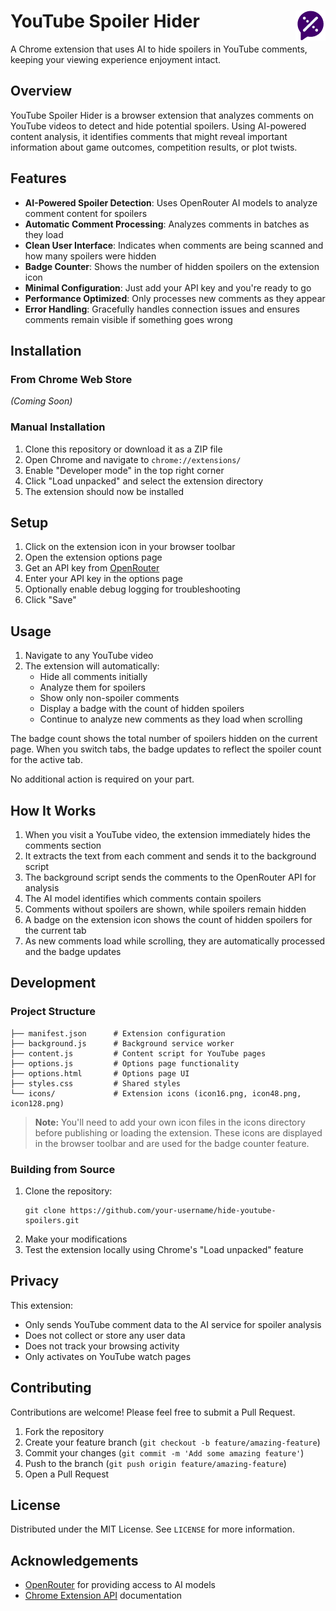# YouTube Spoiler Hider <img src="icons/icon48.png" alt="YouTube Spoiler Hider Icon" align="right" />

A Chrome extension that uses AI to hide spoilers in YouTube comments, keeping your viewing experience enjoyment intact.

## Overview

YouTube Spoiler Hider is a browser extension that analyzes comments on YouTube videos to detect and hide potential spoilers. Using AI-powered content analysis, it identifies comments that might reveal important information about game outcomes, competition results, or plot twists.

## Features

- **AI-Powered Spoiler Detection**: Uses OpenRouter AI models to analyze comment content for spoilers
- **Automatic Comment Processing**: Analyzes comments in batches as they load
- **Clean User Interface**: Indicates when comments are being scanned and how many spoilers were hidden
- **Badge Counter**: Shows the number of hidden spoilers on the extension icon
- **Minimal Configuration**: Just add your API key and you're ready to go
- **Performance Optimized**: Only processes new comments as they appear
- **Error Handling**: Gracefully handles connection issues and ensures comments remain visible if something goes wrong

## Installation

### From Chrome Web Store

*(Coming Soon)*

### Manual Installation

1. Clone this repository or download it as a ZIP file
2. Open Chrome and navigate to `chrome://extensions/`
3. Enable "Developer mode" in the top right corner
4. Click "Load unpacked" and select the extension directory
5. The extension should now be installed

## Setup

1. Click on the extension icon in your browser toolbar
2. Open the extension options page
3. Get an API key from [OpenRouter](https://openrouter.ai)
4. Enter your API key in the options page
5. Optionally enable debug logging for troubleshooting
6. Click "Save"

## Usage

1. Navigate to any YouTube video
2. The extension will automatically:
   - Hide all comments initially
   - Analyze them for spoilers
   - Show only non-spoiler comments
   - Display a badge with the count of hidden spoilers
   - Continue to analyze new comments as they load when scrolling

The badge count shows the total number of spoilers hidden on the current page. When you switch tabs, the badge updates to reflect the spoiler count for the active tab.

No additional action is required on your part.

## How It Works

1. When you visit a YouTube video, the extension immediately hides the comments section
2. It extracts the text from each comment and sends it to the background script
3. The background script sends the comments to the OpenRouter API for analysis
4. The AI model identifies which comments contain spoilers
5. Comments without spoilers are shown, while spoilers remain hidden
6. A badge on the extension icon shows the count of hidden spoilers for the current tab
7. As new comments load while scrolling, they are automatically processed and the badge updates

## Development

### Project Structure

```
├── manifest.json      # Extension configuration
├── background.js      # Background service worker
├── content.js         # Content script for YouTube pages
├── options.js         # Options page functionality
├── options.html       # Options page UI
├── styles.css         # Shared styles
└── icons/             # Extension icons (icon16.png, icon48.png, icon128.png)
```

> **Note:** You'll need to add your own icon files in the icons directory before publishing or loading the extension. These icons are displayed in the browser toolbar and are used for the badge counter feature.

### Building from Source

1. Clone the repository:
   ```
   git clone https://github.com/your-username/hide-youtube-spoilers.git
   ```
2. Make your modifications
3. Test the extension locally using Chrome's "Load unpacked" feature

## Privacy

This extension:
- Only sends YouTube comment data to the AI service for spoiler analysis
- Does not collect or store any user data
- Does not track your browsing activity
- Only activates on YouTube watch pages

## Contributing

Contributions are welcome! Please feel free to submit a Pull Request.

1. Fork the repository
2. Create your feature branch (`git checkout -b feature/amazing-feature`)
3. Commit your changes (`git commit -m 'Add some amazing feature'`)
4. Push to the branch (`git push origin feature/amazing-feature`)
5. Open a Pull Request

## License

Distributed under the MIT License. See `LICENSE` for more information.

## Acknowledgements

- [OpenRouter](https://openrouter.ai) for providing access to AI models
- [Chrome Extension API](https://developer.chrome.com/docs/extensions/reference/) documentation